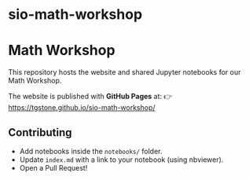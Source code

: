 # sio-math-workshop

# Math Workshop

This repository hosts the website and shared Jupyter notebooks for our Math Workshop.  

The website is published with **GitHub Pages** at:
👉 https://tgstone.github.io/sio-math-workshop/

## Contributing
- Add notebooks inside the `notebooks/` folder.  
- Update `index.md` with a link to your notebook (using nbviewer).  
- Open a Pull Request!  

